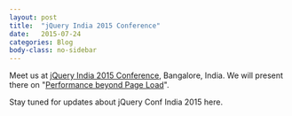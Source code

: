 ```yaml
---
layout: post
title:  "jQuery India 2015 Conference"
date:   2015-07-24
categories: Blog
body-class: no-sidebar
---
```


Meet us at [jQuery India 2015 Conference](http://jqueryconf.in/), Bangalore, India. We will present there on "[Performance beyond Page Load](http://confengine.com/jquery-conf-2015/proposal/1173/performance-beyond-page-load)".

Stay tuned for updates about jQuery Conf India 2015 here.